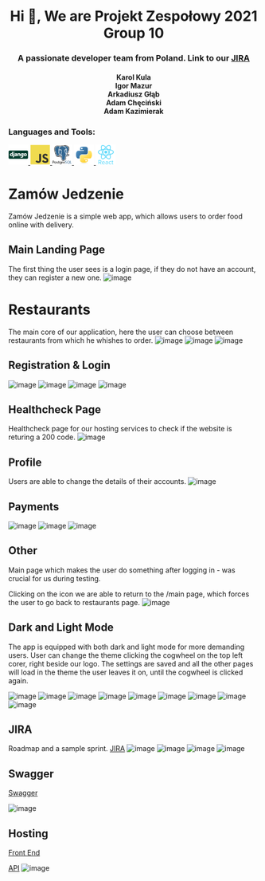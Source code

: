 <h1 align="center">Hi 👋, We are Projekt Zespołowy 2021 Group 10</h1>
<h3 align="center">A passionate developer team from Poland. Link to our <a href="https://team-1634732274320.atlassian.net/jira/software/projects/PZA/boards/1">JIRA</a></h3>
<h4 align="center">Karol Kula<br>Igor Mazur<br>Arkadiusz Głąb<br>Adam Chęciński<br>Adam Kazimierak</h4>


<h3 align="left">Languages and Tools:</h3>
<p align="left"> <a href="https://www.djangoproject.com/" target="_blank" rel="noreferrer"> <img src="https://raw.githubusercontent.com/devicons/devicon/master/icons/django/django-original.svg" alt="django" width="40" height="40"/> </a> <a href="https://developer.mozilla.org/en-US/docs/Web/JavaScript" target="_blank" rel="noreferrer"> <img src="https://raw.githubusercontent.com/devicons/devicon/master/icons/javascript/javascript-original.svg" alt="javascript" width="40" height="40"/> </a> <a href="https://www.postgresql.org" target="_blank" rel="noreferrer"> <img src="https://raw.githubusercontent.com/devicons/devicon/master/icons/postgresql/postgresql-original-wordmark.svg" alt="postgresql" width="40" height="40"/> </a> <a href="https://www.python.org" target="_blank" rel="noreferrer"> <img src="https://raw.githubusercontent.com/devicons/devicon/master/icons/python/python-original.svg" alt="python" width="40" height="40"/> </a> <a href="https://reactjs.org/" target="_blank" rel="noreferrer"> <img src="https://raw.githubusercontent.com/devicons/devicon/master/icons/react/react-original-wordmark.svg" alt="react" width="40" height="40"/> </a> </p>

# Zamów Jedzenie

Zamów Jedzenie is a simple web app, which allows users to order food online with delivery. 

## Main Landing Page

The first thing the user sees is a login page, if they do not have an account, they can register a new one. 
![image](https://user-images.githubusercontent.com/11295764/177369326-2777a0e3-9608-4bb9-9688-b5ac5181d609.png)

# Restaurants 

The main core of our application, here the user can choose between restaurants from which he whishes to order. 
![image](https://user-images.githubusercontent.com/11295764/177700332-bd964039-a95a-43e8-8ee2-4c6b82aaaa13.png)
![image](https://user-images.githubusercontent.com/11295764/177700469-dae279eb-b29c-4528-b5c2-25beb0ccdf74.png)
![image](https://user-images.githubusercontent.com/11295764/177700535-93b73f4b-e606-4806-81c7-e00295f1dddb.png)


## Registration & Login

![image](https://user-images.githubusercontent.com/11295764/177369506-10754d0e-4f94-4254-bab4-d493fd2c6762.png)
![image](https://user-images.githubusercontent.com/11295764/177369756-8aef9b2f-78fa-4677-9b65-a23125daeac2.png)
![image](https://user-images.githubusercontent.com/11295764/177369828-3b12e400-b2e6-48d5-896a-d2e8a1a2d694.png)
![image](https://user-images.githubusercontent.com/11295764/177369851-fe345006-c993-4fb2-80de-4647fd25f91c.png)


## Healthcheck Page

Healthcheck page for our hosting services to check if the website is returing a 200 code. 
![image](https://user-images.githubusercontent.com/11295764/177370249-6fdc7e55-353a-4012-82c6-f5c8266b0f9e.png)



## Profile

Users are able to change the details of their accounts. 
![image](https://user-images.githubusercontent.com/11295764/177370153-ee1b1a1d-d2cd-48be-a37d-4c864db562a8.png)

## Payments

![image](https://user-images.githubusercontent.com/11295764/177700646-0e384f29-8ab8-47d9-b8a6-927be2cf13a3.png)
![image](https://user-images.githubusercontent.com/11295764/177700680-da8ca2f7-9991-467e-9afd-31c637ffbff9.png)
![image](https://user-images.githubusercontent.com/11295764/177700730-fc71e375-0abf-499a-9866-2abf5d46c9aa.png)


## Other

Main page which makes the user do something after logging in - was crucial for us during testing. 

Clicking on the icon we are able to return to the /main page, which forces the user to go back to restaurants page. 
![image](https://user-images.githubusercontent.com/11295764/177373476-4898865e-c5fa-41c3-8f3d-e00c313889f9.png)


## Dark and Light Mode

The app is equipped with both dark and light mode for more demanding users. User can change the theme clicking the cogwheel on the top left corer, right beside our logo. The settings are saved and all the other pages will load in the theme the user leaves it on, until the cogwheel is clicked again. 

![image](https://user-images.githubusercontent.com/11295764/177370338-ce333c8a-a769-4478-8434-d0074eb8dece.png)
![image](https://user-images.githubusercontent.com/11295764/177370374-f0c02861-5f1c-494d-a51e-1133c8725202.png)
![image](https://user-images.githubusercontent.com/11295764/177370443-0db1c985-6fd6-438a-ad67-7087079eb2ae.png)
![image](https://user-images.githubusercontent.com/11295764/177551593-89a2843e-0553-401d-b672-0d3f7c18968d.png)
![image](https://user-images.githubusercontent.com/11295764/177701354-812b4656-3773-418f-ae96-e4ab3ae4937a.png)
![image](https://user-images.githubusercontent.com/11295764/177701428-42c1b3fc-48b7-4f32-8034-6d1e53c4c3da.png)
![image](https://user-images.githubusercontent.com/11295764/177700924-704ad65f-c93b-47e3-95fa-478a0dd901ff.png)
![image](https://user-images.githubusercontent.com/11295764/177700945-d630e604-87ec-403b-966a-f4f7c7c26395.png)
![image](https://user-images.githubusercontent.com/11295764/177700982-ff8d3aa6-6c12-4310-af3a-1cd9248679db.png)


## JIRA

Roadmap and a sample sprint. <a href="https://team-1634732274320.atlassian.net/jira/software/projects/PZA/boards/1">JIRA</a>
![image](https://user-images.githubusercontent.com/11295764/177371677-ad0306bd-e5d7-4bbe-a531-bff65b4356e5.png)
![image](https://user-images.githubusercontent.com/11295764/177371827-e57b9d37-12f5-4991-9ab3-20654433d550.png)
![image](https://user-images.githubusercontent.com/11295764/177371866-3fb217f1-85b6-4e91-a56f-3303cadc8b72.png)
![image](https://user-images.githubusercontent.com/11295764/177372548-ddf6f0db-78ee-43ea-acde-a5117a894af0.png)


## Swagger

<a href="https://test-api-zamow-jedzenie.herokuapp.com/swagger/">Swagger</a>

![image](https://user-images.githubusercontent.com/11295764/177372764-ba917a81-8838-4499-ad98-bbd352ff5b0e.png)

## Hosting

<a href="https://test-zamow-jedzenie.herokuapp.com/">Front End</a>

<a href="https://test-api-zamow-jedzenie.herokuapp.com/">API</a>
![image](https://user-images.githubusercontent.com/11295764/177373555-d6a4d5ca-30d1-4d9e-9939-e88076e80cf2.png)


